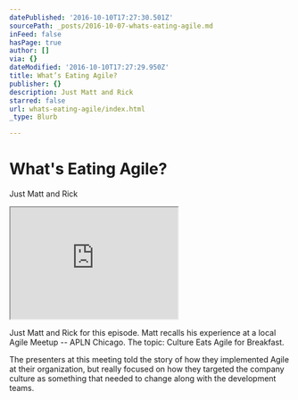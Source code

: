```yaml
---
datePublished: '2016-10-10T17:27:30.501Z'
sourcePath: _posts/2016-10-07-whats-eating-agile.md
inFeed: false
hasPage: true
author: []
via: {}
dateModified: '2016-10-10T17:27:29.950Z'
title: What’s Eating Agile?
publisher: {}
description: Just Matt and Rick
starred: false
url: whats-eating-agile/index.html
_type: Blurb

---
```

# What's Eating Agile?

Just Matt and Rick

<iframe src="https://the-grid.github.io/ed-userhtml/?g=eJxlUMtqwzAQ_BUh6NFZJbSlKXF-peixiZZIu0aScd2vr5zQS3qbxzIz7IkuxWZUta0JR-2kBCyfioVRq1r8qAFiy-ltmJJdsewSubryzksGzA4D4ERVAgIFeDWHj-PRQES6xgYHY2Ch0CK8d9QiZoTaLAdbwpCJCezcetF3A5buz9mxpQQr1ruzNW7OVDCJDRtk-bKhJ1LdWKCCvpEwOOtvS4_t6uCtjwitzAhaPaaMem_Mi1b3NX-k-iIpEV9HzaKVsinJcplT6gYiqwXdjdqzmuXnWZJ_N_VJOZ_g8efzLyuHhX8" height="200" style=""></iframe>

Just Matt and Rick for this episode. Matt recalls his experience at a local Agile Meetup -- APLN Chicago. The topic: Culture Eats Agile for Breakfast.

The presenters at this meeting told the story of how they implemented Agile at their organization, but really focused on how they targeted the company culture as something that needed to change along with the development teams.